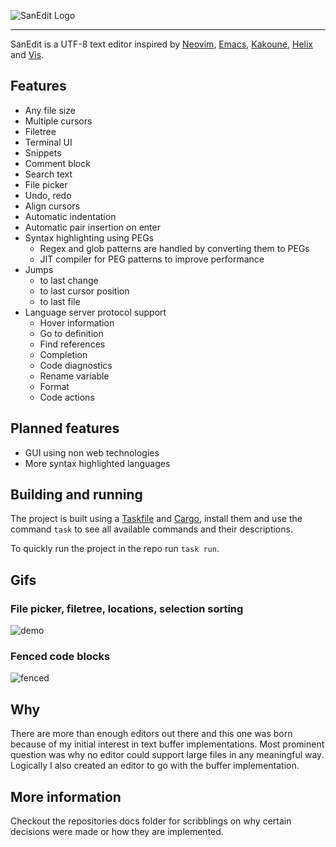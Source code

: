 ![SanEdit Logo](https://github.com/user-attachments/assets/b75335be-d847-4ca3-a730-7314db4ee031)

---

SanEdit is a UTF-8 text editor inspired by [Neovim](https://neovim.io/), [Emacs](https://www.gnu.org/software/emacs/), [Kakoune](https://kakoune.org/), [Helix](https://helix-editor.com/) and [Vis](https://github.com/martanne/vis).

## Features

* Any file size
* Multiple cursors
* Filetree
* Terminal UI
* Snippets
* Comment block
* Search text
* File picker
* Undo, redo
* Align cursors
* Automatic indentation
* Automatic pair insertion on enter
* Syntax highlighting using PEGs
    * Regex and glob patterns are handled by converting them to PEGs
    * JIT compiler for PEG patterns to improve performance
* Jumps
    * to last change
    * to last cursor position
    * to last file
* Language server protocol support
    * Hover information
    * Go to definition
    * Find references
    * Completion
    * Code diagnostics
    * Rename variable
    * Format
    * Code actions

## Planned features

* GUI using non web technologies
* More syntax highlighted languages

## Building and running

The project is built using a [Taskfile](https://taskfile.dev/installation/) and [Cargo](https://doc.rust-lang.org/cargo/getting-started/installation.html), install them and use the command `task` to see all available commands and their descriptions.

To quickly run the project in the repo run `task run`.

## Gifs

### File picker, filetree, locations, selection sorting
![demo](https://github.com/user-attachments/assets/4f80b067-3981-45b0-8e07-6c7eccd23785)

### Fenced code blocks
![fenced](https://github.com/user-attachments/assets/9002a797-9b72-4543-bd14-fc9e38bd3452)


## Why

There are more than enough editors out there and this one was born because of my
initial interest in text buffer implementations. Most prominent question was why
no editor could support large files in any meaningful way. Logically I also
created an editor to go with the buffer implementation.

## More information

Checkout the repositories docs folder for scribblings on why certain decisions
were made or how they are implemented.

